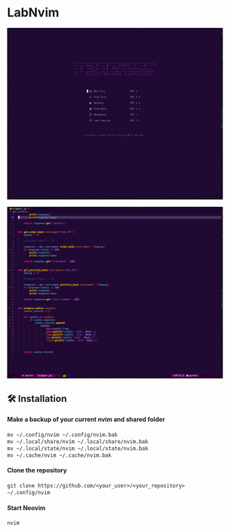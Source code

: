 # LabNvim

![labnvim start](https://github.com/fearless-spider/LabNvim/blob/master/labnvim_start.png?raw=true)

![labnvim start](https://github.com/fearless-spider/LabNvim/blob/master/labnvim_code.png?raw=true)

## 🛠️ Installation

#### Make a backup of your current nvim and shared folder

```shell
mv ~/.config/nvim ~/.config/nvim.bak
mv ~/.local/share/nvim ~/.local/share/nvim.bak
mv ~/.local/state/nvim ~/.local/state/nvim.bak
mv ~/.cache/nvim ~/.cache/nvim.bak
```

#### Clone the repository

```shell
git clone https://github.com/<your_user>/<your_repository> ~/.config/nvim
```

#### Start Neovim

```shell
nvim
```
